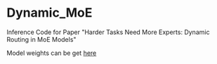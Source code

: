 # Dynamic_MoE

Inference Code for Paper  "Harder Tasks Need More Experts: Dynamic Routing in MoE Models"



Model weights can be get [here](https://huggingface.co/AnLan577/Dynamic_MoE)